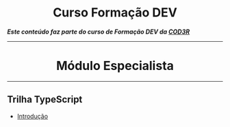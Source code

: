 # <h1 align="center" />Curso Formação DEV

***Este conteúdo faz parte do curso de Formação DEV da [COD3R](https://www.cod3r.com.br)***
___

# <h1 align="center" />Módulo Especialista

___

## Trilha TypeScript

- [Introdução](ANOTACOES.md/#trilha-typescript---introdução)
